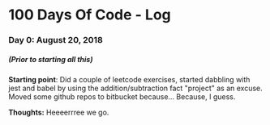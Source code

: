 # 100 Days Of Code - Log

### Day 0: August 20, 2018
##### *(Prior to starting all this)*

**Starting point**: Did a couple of leetcode exercises, started dabbling with jest and babel by using the addition/subtraction fact "project" as an excuse. Moved some github repos to bitbucket because... Because, I guess.

**Thoughts:** Heeeerrree we go.
